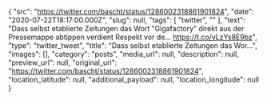 {
  "src": "https://twitter.com/bascht/status/1286002318861901824",
  "date": "2020-07-22T18:17:00.000Z",
  "slug": null,
  "tags": [
    "twitter",
    ""
  ],
  "text": "Dass selbst etablierte Zeitungen das Wort \"Gigafactory\" direkt aus der Pressemappe abtippen verdient Respekt vor de… https://t.co/vLzYs8E9bz",
  "type": "twitter_tweet",
  "title": "Dass selbst etablierte Zeitungen das Wor…",
  "images": [],
  "category": "posts",
  "media_url": null,
  "description": null,
  "preview_url": null,
  "original_url": "https://twitter.com/bascht/status/1286002318861901824",
  "location_latitude": null,
  "additional_payload": null,
  "location_longitude": null
}